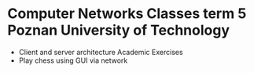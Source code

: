 # Computer Networks Classes term 5 Poznan University of Technology
* Client and server architecture Academic Exercises
* Play chess using GUI via network 
